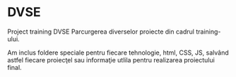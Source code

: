 # DVSE
Project training DVSE
Parcurgerea diverselor proiecte din cadrul training-ului.

Am inclus foldere speciale pentru fiecare tehnologie, html, CSS, JS, salvând astfel fiecare proiecţel sau informaţie utlila pentru realizarea proiectului final.

